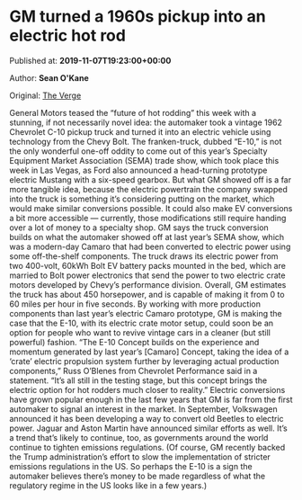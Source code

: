 
# GM turned a 1960s pickup into an electric hot rod

Published at: **2019-11-07T19:23:00+00:00**

Author: **Sean O&#39;Kane**

Original: [The Verge](https://www.theverge.com/2019/11/7/20953718/gm-chevy-c-10-e-10-electric-pickup-sema-2019?utm_source=Telegram&utm_medium=iXNews&utm_campaign=PerspectiveIX.com)

General Motors teased the “future of hot rodding” this week with a stunning, if not necessarily novel idea: the automaker took a vintage 1962 Chevrolet C-10 pickup truck and turned it into an electric vehicle using technology from the Chevy Bolt.
The franken-truck, dubbed “E-10,” is not the only wonderful one-off oddity to come out of this year’s Specialty Equipment Market Association (SEMA) trade show, which took place this week in Las Vegas, as Ford also announced a head-turning prototype electric Mustang with a six-speed gearbox.
But what GM showed off is a far more tangible idea, because the electric powertrain the company swapped into the truck is something it’s considering putting on the market, which would make similar conversions possible. It could also make EV conversions a bit more accessible — currently, those modifications still require handing over a lot of money to a specialty shop.
GM says the truck conversion builds on what the automaker showed off at last year’s SEMA show, which was a modern-day Camaro that had been converted to electric power using some off-the-shelf components. The truck draws its electric power from two 400-volt, 60kWh Bolt EV battery packs mounted in the bed, which are married to Bolt power electronics that send the power to two electric crate motors developed by Chevy’s performance division. Overall, GM estimates the truck has about 450 horsepower, and is capable of making it from 0 to 60 miles per hour in five seconds.
By working with more production components than last year’s electric Camaro prototype, GM is making the case that the E-10, with its electric crate motor setup, could soon be an option for people who want to revive vintage cars in a cleaner (but still powerful) fashion.
“The E-10 Concept builds on the experience and momentum generated by last year’s [Camaro] Concept, taking the idea of a ‘crate’ electric propulsion system further by leveraging actual production components,” Russ O’Blenes from Chevrolet Performance said in a statement. “It’s all still in the testing stage, but this concept brings the electric option for hot rodders much closer to reality.”
Electric conversions have grown popular enough in the last few years that GM is far from the first automaker to signal an interest in the market. In September, Volkswagen announced it has been developing a way to convert old Beetles to electric power. Jaguar and Aston Martin have announced similar efforts as well. It’s a trend that’s likely to continue, too, as governments around the world continue to tighten emissions regulations. (Of course, GM recently backed the Trump administration’s effort to slow the implementation of stricter emissions regulations in the US. So perhaps the E-10 is a sign the automaker believes there’s money to be made regardless of what the regulatory regime in the US looks like in a few years.)
